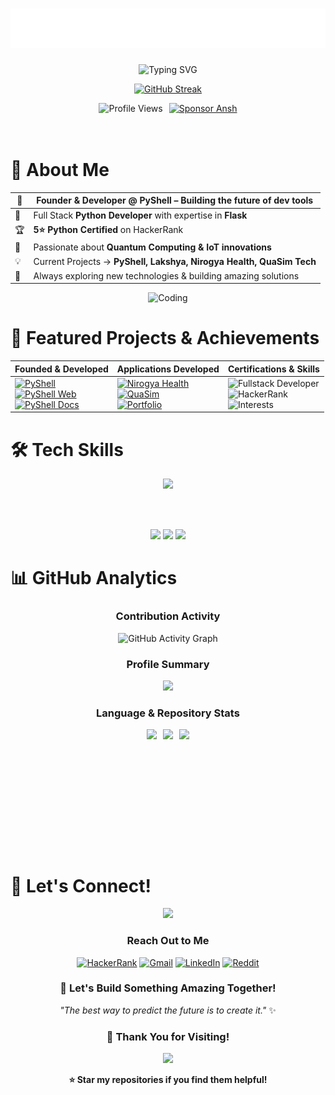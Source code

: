 <!-- Ansh Soni - Enhanced GitHub Profile -->

<div align="center">
<h1 align="center">
  <img src="https://raw.githubusercontent.com/AnshMNSoni/anshmnsoni/main/name.svg" alt="Ansh Soni" />
</h1>

<img src="https://readme-typing-svg.herokuapp.com?font=Fira+Code&duration=3000&pause=1000&color=36BCF7&center=true&vCenter=true&width=600&lines=Welcome+to+my+GitHub+Profile!;I+am+Ansh+Soni+🧑‍💻;App+Developer+📱;Python+Enthusiast+🌐;Tech+Explorer+%7C+Lifelong+Learner+🚀;Let's+build+something+amazing+💡" alt="Typing SVG" />

<!-- Longest streak -->
[![GitHub Streak](https://github-readme-streak-stats.herokuapp.com/?user=AnshMNSoni&theme=tokyonight)](https://git.io/streak-stats)

<!-- Profile Badges -->
<div style="display: flex; gap: 10px; flex-wrap: wrap; align-items: center; justify-content: center;">
  <img src="https://komarev.com/ghpvc/?username=AnshMNSoni&label=Profile%20Views&color=0e75b6&style=for-the-badge" alt="Profile Views" />
  <a href="https://github.com/sponsors/AnshMNSoni" target="_blank">
    <img src="https://img.shields.io/badge/Sponsor-%E2%9D%A4-red?style=for-the-badge&logo=githubsponsors&logoColor=white" alt="Sponsor Ansh" />
  </a>
</div>

</div><br><br>

# 🎯 About Me

<div align="center">

| 🔭 | **Founder & Developer @ PyShell** – Building the future of dev tools |
|----|----------------------------------------------------------------------|
| 🌱 | Full Stack **Python Developer** with expertise in **Flask** |
| 🏆 | **5⭐ Python Certified** on HackerRank |
| 🎯 | Passionate about **Quantum Computing & IoT innovations** |
| 💡 | Current Projects → **PyShell, Lakshya, Nirogya Health, QuaSim Tech** |
| 🚀 | Always exploring new technologies & building amazing solutions |

<img alt="Coding" width="350" src="https://user-images.githubusercontent.com/74038190/229223263-cf2e4b07-2615-4f87-9c38-e37600f8381a.gif">

</div>


# 🌟 Featured Projects & Achievements

<div align="center">

| **Founded & Developed** | **Applications Developed** | **Certifications & Skills** |
|--------------------------|----------------------------|-----------------------------|
| [![PyShell](https://img.shields.io/badge/PyShell-Founder-6A5ACD?style=for-the-badge&logo=python&logoColor=white)](https://linkedin.com/company/py-shell)<br>[![PyShell Web](https://img.shields.io/badge/PyShell_Web-Live-6A5ACD?style=for-the-badge&logo=netlify&logoColor=white)](https://pyshellweb.netlify.app/)<br>[![PyShell Docs](https://img.shields.io/badge/Documentation-Live-FF8C00?style=for-the-badge&logo=readthedocs&logoColor=white)](https://pyshelldocs.netlify.app/) | [![Nirogya Health](https://img.shields.io/badge/Nirogya_Health-Healthcare_App-2E8B57?style=for-the-badge&logo=netlify&logoColor=white)](https://nirogya-health.netlify.app/)<br>[![QuaSim](https://img.shields.io/badge/QuaSim-Quantum_Simulator-8A2BE2?style=for-the-badge&logo=vercel&logoColor=white)](https://quasimdottech.netlify.app/)<br>[![Portfolio](https://img.shields.io/badge/Portfolio-Personal_Site-4682B4?style=for-the-badge&logo=about-dot-me&logoColor=white)](https://anshdotdev.netlify.app/) | ![Fullstack Developer](https://img.shields.io/badge/Fullstack_Developer-Python-3776AB?style=for-the-badge&logo=python&logoColor=white)<br>![HackerRank](https://img.shields.io/badge/Hackerrank-5⭐%20Python-2EC866?style=for-the-badge&logo=hackerrank&logoColor=white)<br>![Interests](https://img.shields.io/badge/Research-Quantum%20Computing%20%7C%20IoT-6A5ACD?style=for-the-badge&logo=gitbook&logoColor=white)|

</div>

# 🛠️ Tech Skills

<div align="center">

<img src="https://skillicons.dev/icons?i=python,arduino,java,cpp,c,vite,html,css,tailwindcss,bootstrap,flask,mysql,firebase,dart,flutter,git,github,docker,linux,ubuntu,windows,vscode,anaconda,powershell,pycharm,bash,notion,figma" />

<br><br>

<img src="https://img.shields.io/badge/Power_BI-F2C811?style=for-the-badge&logo=power-bi&logoColor=black"/>
<img src="https://img.shields.io/badge/Canva-00C4CC?style=for-the-badge&logo=canva&logoColor=white"/>
<img src="https://img.shields.io/badge/Clipchamp-9146FF?style=for-the-badge&logo=clipchamp&logoColor=white"/>

</div>


# 📊 GitHub Analytics

<div align="center">

### Contribution Activity
![GitHub Activity Graph](https://github-readme-activity-graph.vercel.app/graph?username=AnshMNSoni&bg_color=1B1B27&line=BF91F3&point=39BDAE&area=true&area_color=BF91F3&title_color=70A5FD&color=39BDAE)

### Profile Summary
<img height="180em" src="http://github-profile-summary-cards.vercel.app/api/cards/profile-details?username=AnshMNSoni&theme=tokyonight">

### Language & Repository Stats
<div style="display: flex; flex-wrap: wrap; justify-content: center; gap: 10px;">
  <img height="160em" src="http://github-profile-summary-cards.vercel.app/api/cards/most-commit-language?username=AnshMNSoni&theme=tokyonight">
  <img height="160em" src="http://github-profile-summary-cards.vercel.app/api/cards/repos-per-language?username=AnshMNSoni&theme=tokyonight">
  <img height="160em" src="http://github-profile-summary-cards.vercel.app/api/cards/stats?username=AnshMNSoni&theme=tokyonight">
</div>

</div><br><br>

# 🤝 Let's Connect!

<div align="center">

<img src="https://user-images.githubusercontent.com/74038190/216644497-1951db19-8f3d-4e44-ac08-8e9d7e0d94a7.gif" width="300">

### Reach Out to Me

[![HackerRank](https://img.shields.io/badge/🏆_HackerRank-2EC866?style=for-the-badge&logo=HackerRank&logoColor=white)](https://www.hackerrank.com/profile/anshsoni702)
[![Gmail](https://img.shields.io/badge/📧_Email-D14836?style=for-the-badge&logo=Gmail&logoColor=white)](mailto:ansh.mn.soni7505@gmail.com)
[![LinkedIn](https://img.shields.io/badge/💼_LinkedIn-0077B5?style=for-the-badge&logo=LinkedIn&logoColor=white)](https://www.linkedin.com/in/anshmnsoni)
[![Reddit](https://img.shields.io/badge/🔴_Reddit-FF4500?style=for-the-badge&logo=reddit&logoColor=white)](https://www.reddit.com/u/AnshMNSoni)

### 💭 Let's Build Something Amazing Together!

*"The best way to predict the future is to create it."* ✨

</div>

<div align="center">

### 🙏 Thank You for Visiting!

<img src="https://user-images.githubusercontent.com/74038190/212284158-e840e285-664b-44d7-b79b-e264b5e54825.gif" width="1000">

**⭐ Star my repositories if you find them helpful!**

</div>
